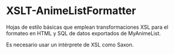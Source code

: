 # XSLT-AnimeListFormatter
Hojas de estilo básicas que emplean transformaciones XSL para el formateo en HTML y SQL de datos exportados de MyAnimeList.

Es necesario usar un intérprete de XSL como Saxon.
